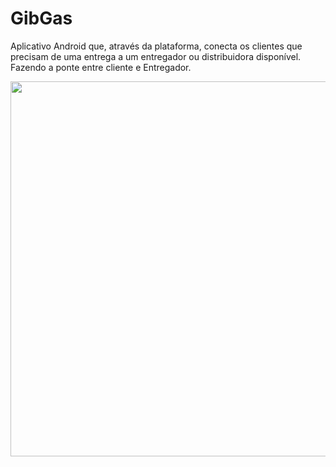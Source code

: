 # GibGas
Aplicativo Android que, através da plataforma, conecta os clientes que precisam de uma entrega a um entregador ou distribuidora disponível. Fazendo a ponte entre cliente e Entregador. 

<img alt="" border="0" width="600" data-original-height="630" data-original-width="1349" src="https://i.ibb.co/87x9n5R/228.jpg"/>
